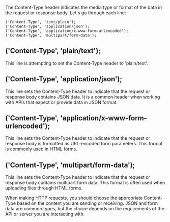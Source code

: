 The Content-Type header indicates the media type or format of the data in the request or response body. Let's go through each line:

```
('Content-Type', 'text/plain');
('Content-Type', 'application/json');
('Content-Type', 'application/x-www-form-urlencoded');
('Content-Type', 'multipart/form-data');
```

## ('Content-Type', 'plain/text');

This line is attempting to set the Content-Type header to 'plain/text'.

## ('Content-Type', 'application/json');

This line sets the Content-Type header to indicate that the request or response body contains JSON data. It is a common header when working with APIs that expect or provide data in JSON format.

## ('Content-Type', 'application/x-www-form-urlencoded');

This line sets the Content-Type header to indicate that the request or response body is formatted as URL-encoded form parameters. This format is commonly used in HTML forms.

## ('Content-Type', 'multipart/form-data');

This line sets the Content-Type header to indicate that the request or response body contains multipart form data. This format is often used when uploading files through HTML forms.


When making HTTP requests, you should choose the appropriate Content-Type based on the content you are sending or receiving. JSON and form data are common types, but the choice depends on the requirements of the API or server you are interacting with.